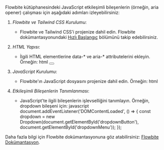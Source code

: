 Flowbite kütüphanesindeki JavaScript etkileşimli bileşenlerin (örneğin, aria opener) çalışması için aşağıdaki adımları izleyebilirsiniz:

1. *Flowbite ve Tailwind CSS Kurulumu*:
   - Flowbite ve Tailwind CSS'i projenize dahil edin. Flowbite dokümantasyonundaki [Hızlı Başlangıç](https://flowbite.com/docs/getting-started/quickstart/) bölümünü takip edebilirsiniz.

2. *HTML Yapısı*:
   - İlgili HTML elementlerine data-* ve aria-* attributelerini ekleyin. Örneğin:
     html
     <button data-collapse-toggle="navbar-default" aria-controls="navbar-default" aria-expanded="false">
       <!-- Buton içeriği -->
     </button>
     <div id="navbar-default" class="hidden">
       <!-- Menü içeriği -->
     </div>
     

3. *JavaScript Kurulumu*:
   - Flowbite'ın JavaScript dosyasını projenize dahil edin. Örneğin:
     html
     <script src="path/to/flowbite/dist/flowbite.js"></script>
     

4. *Etkileşimli Bileşenlerin Tanımlanması*:
   - JavaScript'te ilgili bileşenlerin işlevselliğini tanımlayın. Örneğin, dropdown bileşeni için:
     javascript
     document.addEventListener('DOMContentLoaded', () => {
       const dropdown = new Dropdown(document.getElementById('dropdownButton'), document.getElementById('dropdownMenu'));
     });
     

Daha fazla bilgi için Flowbite dokümantasyonuna göz atabilirsiniz: [Flowbite Dokümantasyon](https://flowbite.com/docs/).